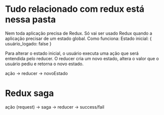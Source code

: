 # Tudo relacionado com redux está nessa pasta
Nem toda aplicação precisa de Redux. Só vai ser usado Redux quando
a aplicação precisar de um estado global.
Como funciona:
  Estado inicial: {
    usuário_logado: false
  }

  Para alterar o estado inicial, o usuário executa uma ação que será
  entendida pelo reducer. O reducer cria um novo estado, altera o valor
  que o usuário pediu e retorna o novo estado.

  ação -> reducer -> novoEstado


# Redux saga
ação (request)  -> saga -> reducer -> success/fail
